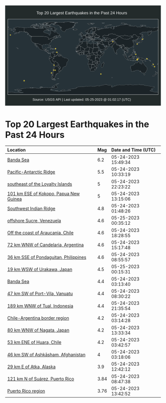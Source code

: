 ![Map](./map.png)

# Top 20 Largest Earthquakes in the Past 24 Hours

| Location | Mag | Date and Time (UTC) |
|:---|:---|:---|
| [Banda Sea](https://earthquake.usgs.gov/earthquakes/eventpage/us7000k3h5) | 6.2 | 05-24-2023 15:49:34 |
| [Pacific-Antarctic Ridge](https://earthquake.usgs.gov/earthquakes/eventpage/us7000k3fh) | 5.5 | 05-24-2023 10:33:19 |
| [southeast of the Loyalty Islands](https://earthquake.usgs.gov/earthquakes/eventpage/us7000k3lu) | 5 | 05-24-2023 22:23:22 |
| [101 km ESE of Kokopo, Papua New Guinea](https://earthquake.usgs.gov/earthquakes/eventpage/us7000k3ga) | 5 | 05-24-2023 13:15:06 |
| [Southwest Indian Ridge](https://earthquake.usgs.gov/earthquakes/eventpage/us7000k3ds) | 4.8 | 05-24-2023 01:48:26 |
| [offshore Sucre, Venezuela](https://earthquake.usgs.gov/earthquakes/eventpage/us7000k3mi) | 4.6 | 05-25-2023 00:35:12 |
| [Off the coast of Araucania, Chile](https://earthquake.usgs.gov/earthquakes/eventpage/us7000k3kk) | 4.6 | 05-24-2023 18:28:55 |
| [72 km WNW of Candelaria, Argentina](https://earthquake.usgs.gov/earthquakes/eventpage/us7000k3gx) | 4.6 | 05-24-2023 15:17:48 |
| [36 km SSE of Pondaguitan, Philippines](https://earthquake.usgs.gov/earthquakes/eventpage/us7000k3f2) | 4.6 | 05-24-2023 08:55:57 |
| [19 km WSW of Urakawa, Japan](https://earthquake.usgs.gov/earthquakes/eventpage/us7000k3mh) | 4.5 | 05-25-2023 00:15:31 |
| [Banda Sea](https://earthquake.usgs.gov/earthquakes/eventpage/us7000k3e6) | 4.4 | 05-24-2023 03:13:40 |
| [47 km SW of Port-Vila, Vanuatu](https://earthquake.usgs.gov/earthquakes/eventpage/us7000k3f1) | 4.4 | 05-24-2023 08:30:22 |
| [189 km WNW of Tual, Indonesia](https://earthquake.usgs.gov/earthquakes/eventpage/us7000k3lr) | 4.4 | 05-24-2023 21:35:54 |
| [Chile-Argentina border region](https://earthquake.usgs.gov/earthquakes/eventpage/us7000k3e3) | 4.2 | 05-24-2023 03:14:28 |
| [80 km WNW of Nagata, Japan](https://earthquake.usgs.gov/earthquakes/eventpage/us7000k3gc) | 4.2 | 05-24-2023 13:33:34 |
| [53 km ENE of Huara, Chile](https://earthquake.usgs.gov/earthquakes/eventpage/us7000k3ec) | 4.2 | 05-24-2023 03:42:57 |
| [46 km SW of Ashkāsham, Afghanistan](https://earthquake.usgs.gov/earthquakes/eventpage/us7000k3e7) | 4 | 05-24-2023 03:18:06 |
| [29 km E of Atka, Alaska](https://earthquake.usgs.gov/earthquakes/eventpage/us7000k3fx) | 3.9 | 05-24-2023 12:42:12 |
| [121 km N of Suárez, Puerto Rico](https://earthquake.usgs.gov/earthquakes/eventpage/pr2023144000) | 3.84 | 05-24-2023 08:47:38 |
| [Puerto Rico region](https://earthquake.usgs.gov/earthquakes/eventpage/pr2023144002) | 3.76 | 05-24-2023 13:42:52 |
